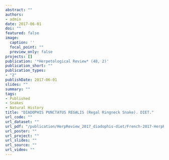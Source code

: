 ```yaml
---
abstract: ""
authors:
- admin
date: 2017-06-01
doi: ""
featured: false
image:
  caption: ''
  focal_point: ""
  preview_only: false
projects: []
publication: '*Herpetological Review* (48, 2)'
publication_short: ""
publication_types:
- "2"
publishDate: 2017-06-01
slides: ""
summary: ""
tags:
- Published
- Snakes
- Natural History
title: "DIADOPHIS PUNCTATUS REGALIS (Regal Ringneck Snake). DIET."
url_code: ""
url_dataset: ""
url_pdf: "/publication/HerpReview_2017_diadophis-diet/French-2017-HerpReview-48-June.pdf"
url_poster: ""
url_project: ""
url_slides: ""
url_source: ""
url_video: ""
---
```


